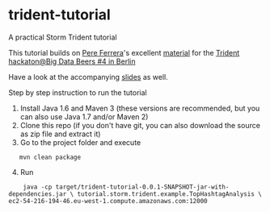 trident-tutorial
================

A practical Storm Trident tutorial

This tutorial builds on [Pere Ferrera][1]'s excellent [material][2] for the [Trident hackaton@Big Data Beers #4 in Berlin][3]

[1]:https://github.com/pereferrera
[2]:https://github.com/pereferrera/trident-hackaton
[3]:http://www.meetup.com/Big-Data-Beers/events/112226662/


Have a look at the accompanying [slides][4] as well.

[4]:http://htmlpreview.github.io/?https://rawgithub.com/mischat/trident-tutorial/blob/master/slides/index.html#(4)

Step by step instruction to run the tutorial
 1. Install Java 1.6 and Maven 3 (these versions are recommended, but you can also use Java 1.7 and/or Maven 2) 
 2. Clone this repo (if you don't have git, you can also download the source as zip file and extract it)
 3. Go to the project folder and execute  
 
`   
    mvn clean package
`
    
 4. Run  

`    
    java -cp target/trident-tutorial-0.0.1-SNAPSHOT-jar-with-dependencies.jar \
        tutorial.storm.trident.example.TopHashtagAnalysis \
        ec2-54-216-194-46.eu-west-1.compute.amazonaws.com:12000
`
    

    
